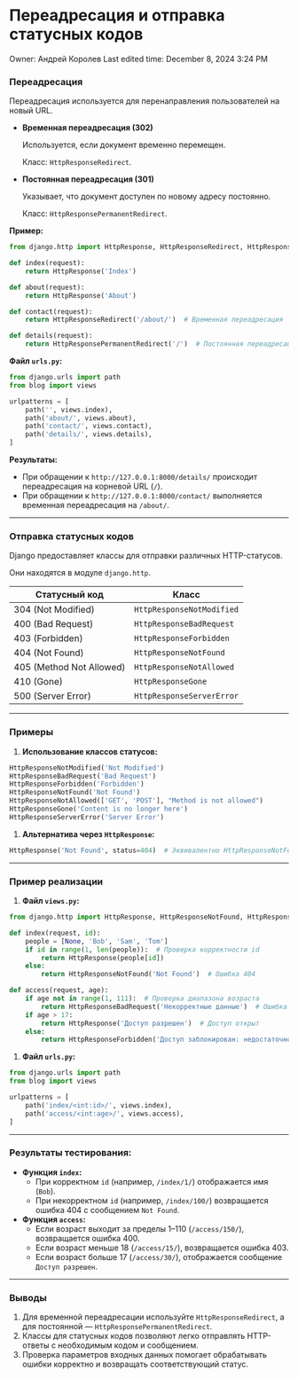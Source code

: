 # Переадресация и отправка статусных кодов

Owner: Андрей Королев
Last edited time: December 8, 2024 3:24 PM

### **Переадресация**

Переадресация используется для перенаправления пользователей на новый URL.

- **Временная переадресация (302)**
    
    Используется, если документ временно перемещен.
    
    Класс: `HttpResponseRedirect`.
    
- **Постоянная переадресация (301)**
    
    Указывает, что документ доступен по новому адресу постоянно.
    
    Класс: `HttpResponsePermanentRedirect`.
    

**Пример:**

```python
from django.http import HttpResponse, HttpResponseRedirect, HttpResponsePermanentRedirect

def index(request):
    return HttpResponse('Index')

def about(request):
    return HttpResponse('About')

def contact(request):
    return HttpResponseRedirect('/about/')  # Временная переадресация

def details(request):
    return HttpResponsePermanentRedirect('/')  # Постоянная переадресация
```

**Файл `urls.py`:**

```python
from django.urls import path
from blog import views

urlpatterns = [
    path('', views.index),
    path('about/', views.about),
    path('contact/', views.contact),
    path('details/', views.details),
]
```

**Результаты:**

- При обращении к `http://127.0.0.1:8000/details/` происходит переадресация на корневой URL (`/`).
- При обращении к `http://127.0.0.1:8000/contact/` выполняется временная переадресация на `/about/`.

---

### **Отправка статусных кодов**

Django предоставляет классы для отправки различных HTTP-статусов.

Они находятся в модуле `django.http`.

| **Статусный код** | **Класс** |
| --- | --- |
| 304 (Not Modified) | `HttpResponseNotModified` |
| 400 (Bad Request) | `HttpResponseBadRequest` |
| 403 (Forbidden) | `HttpResponseForbidden` |
| 404 (Not Found) | `HttpResponseNotFound` |
| 405 (Method Not Allowed) | `HttpResponseNotAllowed` |
| 410 (Gone) | `HttpResponseGone` |
| 500 (Server Error) | `HttpResponseServerError` |

---

### **Примеры**

1. **Использование классов статусов:**

```python
HttpResponseNotModified('Not Modified')
HttpResponseBadRequest('Bad Request')
HttpResponseForbidden('Forbidden')
HttpResponseNotFound('Not Found')
HttpResponseNotAllowed(['GET', 'POST'], "Method is not allowed")
HttpResponseGone('Content is no longer here')
HttpResponseServerError('Server Error')
```

1. **Альтернатива через `HttpResponse`:**

```python
HttpResponse('Not Found', status=404)  # Эквивалентно HttpResponseNotFound('Not Found')
```

---

### **Пример реализации**

1. **Файл `views.py`:**

```python
from django.http import HttpResponse, HttpResponseNotFound, HttpResponseForbidden, HttpResponseBadRequest

def index(request, id):
    people = [None, 'Bob', 'Sam', 'Tom']
    if id in range(1, len(people)):  # Проверка корректности id
        return HttpResponse(people[id])
    else:
        return HttpResponseNotFound('Not Found')  # Ошибка 404

def access(request, age):
    if age not in range(1, 111):  # Проверка диапазона возраста
        return HttpResponseBadRequest('Некорректные данные')  # Ошибка 400
    if age > 17:
        return HttpResponse('Доступ разрешен')  # Доступ открыт
    else:
        return HttpResponseForbidden('Доступ заблокирован: недостаточно лет')  # Ошибка 403
```

1. **Файл `urls.py`:**

```python
from django.urls import path
from blog import views

urlpatterns = [
    path('index/<int:id>/', views.index),
    path('access/<int:age>/', views.access),
]
```

---

### **Результаты тестирования:**

- **Функция `index`:**
    - При корректном `id` (например, `/index/1/`) отображается имя (`Bob`).
    - При некорректном `id` (например, `/index/100/`) возвращается ошибка 404 с сообщением `Not Found`.
- **Функция `access`:**
    - Если возраст выходит за пределы 1–110 (`/access/150/`), возвращается ошибка 400.
    - Если возраст меньше 18 (`/access/15/`), возвращается ошибка 403.
    - Если возраст больше 17 (`/access/30/`), отображается сообщение `Доступ разрешен`.

---

### **Выводы**

1. Для временной переадресации используйте `HttpResponseRedirect`, а для постоянной — `HttpResponsePermanentRedirect`.
2. Классы для статусных кодов позволяют легко отправлять HTTP-ответы с необходимым кодом и сообщением.
3. Проверка параметров входных данных помогает обрабатывать ошибки корректно и возвращать соответствующий статус.